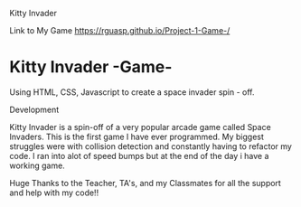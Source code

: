Kitty Invader

Link to My Game
https://rguasp.github.io/Project-1-Game-/


# Kitty Invader -Game-
Using HTML, CSS, Javascript to create a space invader spin - off.

Development

Kitty Invader is a spin-off of a very popular arcade game called Space Invaders. This is the first game I have ever programmed. My biggest struggles were with collision detection and constantly having to refactor my code. I ran into alot of speed bumps but at the end of the day i have a working game.

Huge Thanks to the Teacher, TA's, and my Classmates for all the support and help with my code!!






